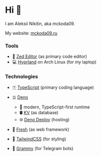 # Hi 👋
I am Aleksii Nikitin, aka mckoda09.

My website: [mckoda09.ru](https://mckoda09.ru)

### Tools
- 📝 [Zed Editor](https://zed.dev) (as primary code editor)
- 💻 [Hyprland](https://hyprland.org/) on Arch Linux (for my laptop)

### Technologies
- 🇹 [TypeScript](https://www.typescriptlang.org/) (primary coding language)

- 🇩 [Deno](https://deno.com/)
  - 🚀 modern, TypeScript-first runtime
  - 🛢 [KV](https://deno.com/kv) (as database)
  - 🌐 [Deno Deploy](https://deno.com/deploy) (hosting)

- 🍋 [Fresh](https://fresh.deno.dev) (as web framework)
- 🌊 [TailwindCSS](https://tailwindcss.com/) (for styling)
- 🤖 [Grammy](https://grammy.dev) (for Telegram bots)
